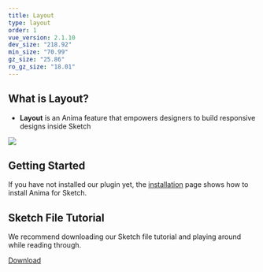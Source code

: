 ```yaml
---
title: Layout
type: layout
order: 1
vue_version: 2.1.10
dev_size: "218.92"
min_size: "70.99"
gz_size: "25.86"
ro_gz_size: "18.01"
---
```


## What is Layout?

 - **Layout** is an Anima feature that empowers designers to build responsive designs inside Sketch

![](http://f.cl.ly/items/1P1a012K3B1M2M2F0c2Z/[b62ef0754adc9d101123dd6e6ee9c607]_Layout%20Email.gif)

## Getting Started

If you have not installed our plugin yet, the [installation](02-installation.html) page shows how to install Anima for Sketch. 

## Sketch File Tutorial

We recommend downloading our Sketch file tutorial and playing around while reading through.

[Download](https://www.dropbox.com/s/fc3ditlxzrbood6/Layout-Tutorial.sketch?dl=0)